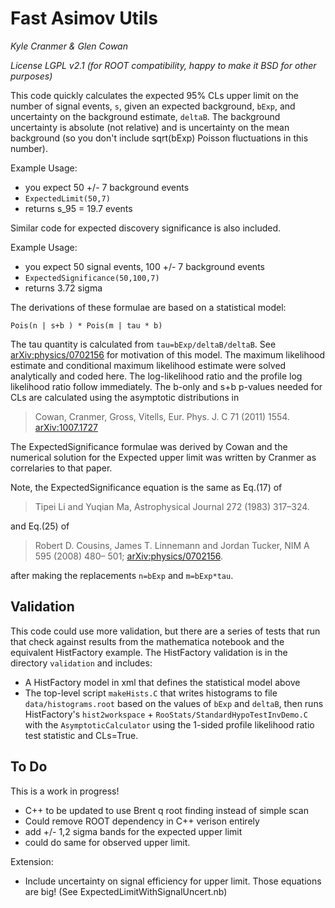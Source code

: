 # Fast Asimov Utils

*Kyle Cranmer & Glen Cowan*

*License LGPL v2.1 (for ROOT compatibility, happy to make it BSD for other purposes)*


This code quickly calculates the expected 95% CLs upper limit on the number of
signal events, `s`, given an expected background, `bExp`, and 
uncertainty on the background estimate, `deltaB`.
The background uncertainty is absolute (not relative) and is uncertainty
on the mean background (so you don't include sqrt(bExp) Poisson fluctuations in this number).

Example Usage: 

  * you expect 50 +/- 7 background events
  * `ExpectedLimit(50,7)`
  * returns s_95 = 19.7 events

Similar code for expected discovery significance is also included.

Example Usage:

   * you expect 50 signal events, 100 +/- 7 background events
   * `ExpectedSignificance(50,100,7)`
   * returns 3.72 sigma


The derivations of these formulae are based on a statistical model:

	Pois(n | s+b ) * Pois(m | tau * b)

The tau quantity is calculated from `tau=bExp/deltaB/deltaB`.
See [arXiv:physics/0702156](http://arxiv.org/abs/physics/0702156) 
for motivation of this model.
The maximum likelihood estimate and conditional maximum likelihood estimate
were solved analytically and coded here.
The log-likelihood ratio and the profile log likelihood ratio follow immediately.
The b-only and s+b p-values needed for CLs are calculated using the 
asymptotic distributions in 
>	Cowan, Cranmer, Gross, Vitells,	Eur. Phys. J. C 71 (2011) 1554.  
[arXiv:1007.1727](http://arxiv.org/abs/1007.1727)

The ExpectedSignificance formulae was derived by Cowan and the numerical solution 
for the Expected upper limit was written by Cranmer as correlaries to that paper.

Note, the ExpectedSignificance equation is the same as Eq.(17) of
> Tipei Li and Yuqian Ma, Astrophysical Journal 272 (1983) 317–324.

and Eq.(25) of 
>  Robert D. Cousins, James T. Linnemann and Jordan Tucker, NIM A 595 (2008) 480– 501; [arXiv:physics/0702156](http://arxiv.org/abs/physics/0702156).

after making the replacements `n=bExp` and `m=bExp*tau`. 

## Validation

This code could use more validation, but there are a series of tests that run that check against results from the mathematica notebook and the equivalent HistFactory example.
The HistFactory validation is in the directory `validation` and includes:
   * A HistFactory model in xml that defines the statistical model above
   * The top-level script `makeHists.C` that writes histograms to file `data/histograms.root` based on the values of `bExp` and `deltaB`, then runs HistFactory's `hist2workspace` + `RooStats/StandardHypoTestInvDemo.C` with the `AsymptoticCalculator` using the 1-sided profile likelihood ratio test statistic and CLs=True.


## To Do

This is a work in progress!
   * C++ to be updated to use Brent q root finding instead of simple scan
   * Could remove ROOT dependency in C++ verison entirely
   * add +/- 1,2 sigma bands for the expected upper limit
   * could do same for observed upper limit.

Extension:
   * Include uncertainty on signal efficiency for upper limit. Those equations are big! (See ExpectedLimitWithSignalUncert.nb)
